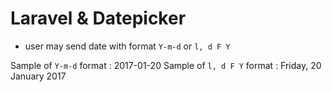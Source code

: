 # Laravel & Datepicker

- user may send date with format `Y-m-d` or `l, d F Y`

Sample of `Y-m-d` format : 2017-01-20
Sample of `l, d F Y` format : Friday, 20 January 2017